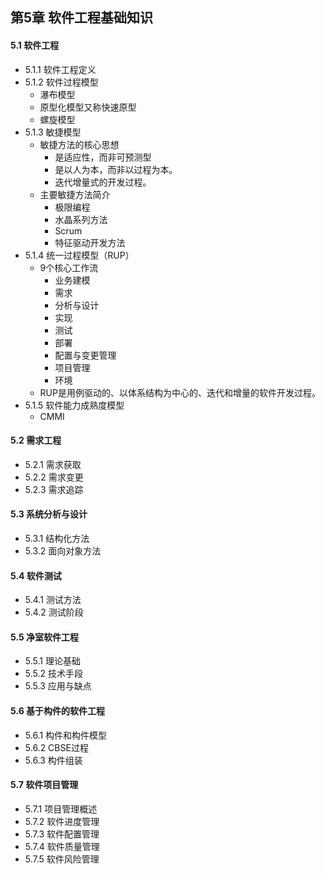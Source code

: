 ## 第5章 软件工程基础知识
#### 5.1 软件工程
- 5.1.1 软件工程定义
- 5.1.2 软件过程模型
	- 瀑布模型
	- 原型化模型又称快速原型
	- 螺旋模型
- 5.1.3 敏捷模型
	- 敏捷方法的核心思想
		- 是适应性，而非可预测型
		- 是以人为本，而非以过程为本。
		- 迭代增量式的开发过程。
	- 主要敏捷方法简介
		- 极限编程
		- 水晶系列方法
		- Scrum
		- 特征驱动开发方法
- 5.1.4 统一过程模型（RUP）
	- 9个核心工作流
		- 业务建模
		- 需求
		- 分析与设计
		- 实现
		- 测试
		- 部署
		- 配置与变更管理
		- 项目管理
		- 环境
	- RUP是用例驱动的、以体系结构为中心的、迭代和增量的软件开发过程。
- 5.1.5 软件能力成熟度模型
	- CMMI
#### 5.2 需求工程
- 5.2.1 需求获取
- 5.2.2 需求变更
- 5.2.3 需求追踪
#### 5.3 系统分析与设计
- 5.3.1 结构化方法
- 5.3.2 面向对象方法
#### 5.4 软件测试
- 5.4.1 测试方法
- 5.4.2 测试阶段
#### 5.5 净室软件工程
- 5.5.1 理论基础
- 5.5.2 技术手段
- 5.5.3 应用与缺点
#### 5.6 基于构件的软件工程
- 5.6.1 构件和构件模型
- 5.6.2 CBSE过程
- 5.6.3 构件组装
#### 5.7 软件项目管理
- 5.7.1 项目管理概述
- 5.7.2 软件进度管理
- 5.7.3 软件配置管理
- 5.7.4 软件质量管理
- 5.7.5 软件风险管理